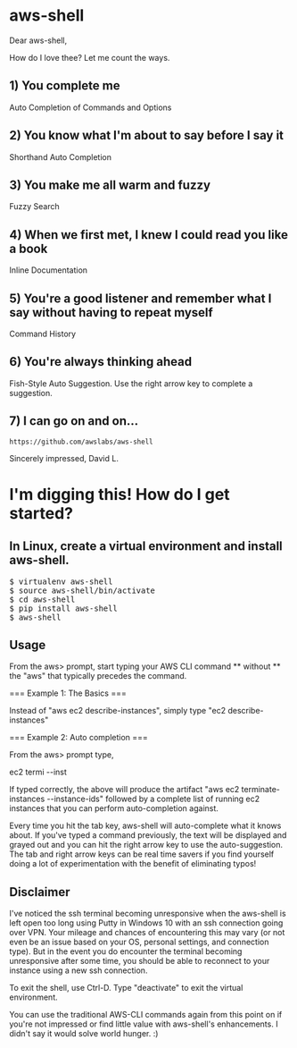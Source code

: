 # aws-shell

Dear aws-shell, 

How do I love thee? Let me count the ways.

## 1) You complete me  

Auto Completion of Commands and Options

## 2) You know what I'm about to say before I say it  

Shorthand Auto Completion

## 3) You make me all warm and fuzzy  

Fuzzy Search

## 4)  When we first met, I knew I could read you like a book  

Inline Documentation

## 5) You're a good listener and remember what I say without having to repeat myself

Command History

## 6) You're always thinking ahead

Fish-Style Auto Suggestion. Use the right arrow key to complete a suggestion.

## 7)  I can go on and on...

    https://github.com/awslabs/aws-shell

Sincerely impressed,
David L.


# I'm digging this! How do I get started?


## In Linux, create a virtual environment and install aws-shell.

<pre>
$ virtualenv aws-shell
$ source aws-shell/bin/activate
$ cd aws-shell
$ pip install aws-shell
$ aws-shell
</pre>

## Usage

From the aws> prompt, start typing your AWS CLI command ** without ** the "aws" that typically precedes the command.

=== Example 1: The Basics ===

Instead of "aws ec2 describe-instances", simply type "ec2 describe-instances"

=== Example 2: Auto completion ===

From the aws> prompt type,

ec2 termi<tab key> <space> --inst<tab key> <space>  

If typed correctly, the above will produce the artifact "aws ec2 terminate-instances --instance-ids" followed by a complete list of running ec2 instances that you can perform auto-completion against. 

Every time you hit the tab key, aws-shell will auto-complete what it knows about.  If you've typed a command previously, the text will be displayed and grayed out and you can hit the right arrow key to use the auto-suggestion. The tab and right arrow keys can be real time savers if you find yourself doing a lot of experimentation with the benefit of eliminating typos! 
     
## Disclaimer
I've noticed the ssh terminal becoming unresponsive when the aws-shell is left open too long using Putty in Windows 10 with an ssh connection going over VPN.  Your mileage and chances of encountering this may vary (or not even be an issue based on your OS, personal settings, and connection type).  But in the event you do encounter the terminal becoming unresponsive after some time, you should be able to reconnect to your instance using a new ssh connection. 

To exit the shell,  use Ctrl-D. 
Type "deactivate" to exit the virtual environment.

You can use the traditional AWS-CLI commands again from this point on if you're not impressed or find little value with aws-shell's enhancements. I didn't say it would solve world hunger. :)
